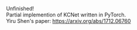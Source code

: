 Unfinished! <br />
Partial implemention of KCNet written in PyTorch. <br />
Yiru Shen's paper: https://arxiv.org/abs/1712.06760 <br />
